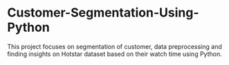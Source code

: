 # Customer-Segmentation-Using-Python
This project focuses on segmentation of customer, data preprocessing and finding insights on Hotstar dataset based on their watch time using Python.
